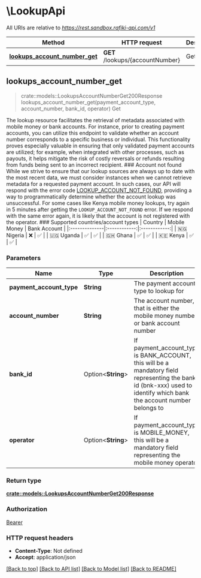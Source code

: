 # \LookupApi

All URIs are relative to *https://rest.sandbox.rafiki-api.com/v1*

Method | HTTP request | Description
------------- | ------------- | -------------
[**lookups_account_number_get**](LookupApi.md#lookups_account_number_get) | **GET** /lookups/{accountNumber} | Get



## lookups_account_number_get

> crate::models::LookupsAccountNumberGet200Response lookups_account_number_get(payment_account_type, account_number, bank_id, operator)
Get

The lookup resource facilitates the retrieval of metadata associated with mobile money or bank accounts. For instance, prior to creating payment accounts, you can utilize this endpoint to validate whether an account number corresponds to a specific business or individual.  This functionality proves especially valuable in ensuring that only validated payment accounts are utilized; for example, when integrated with other processes, such as payouts, it helps mitigate the risk of costly reversals or refunds resulting from funds being sent to an incorrect recipient.  ### Account not found  While we strive to ensure that our lookup sources are always up to date with the most recent data, we must consider instances when we cannot retrieve metadata for a requested payment account.  In such cases, our API will respond with the error code [LOOKUP_ACCOUNT_NOT_FOUND](error-codes#lookup_account_not_found-http-404), providing a way to programmatically determine whether the account lookup was unsuccessful.  For some cases like Kenya mobile money lookups, try again in 5 minutes after getting the `LOOKUP_ACCOUNT_NOT_FOUND` error. If we respond with the same error again, it is likely that the account is not registered with the operator.  ### Supported countries/account types  | Country       | Mobile Money | Bank Account | |:--------------|:------------:|:------------:| | 🇳🇬 Nigeria  |     ❌       |      ✅      | | 🇺🇬 Uganda   |     ✅       |      ✅      | | 🇬🇭 Ghana    |     ✅       |      ✅      | | 🇰🇪 Kenya    |     ✅       |      ✅      | 

### Parameters


Name | Type | Description  | Required | Notes
------------- | ------------- | ------------- | ------------- | -------------
**payment_account_type** | **String** | The payment account type to lookup for | [required] |
**account_number** | **String** | The account number, that is either the mobile money number or bank account number | [required] |
**bank_id** | Option<**String**> | If payment_account_type is BANK_ACCOUNT, this will be a mandatory field representing the bank id (bnk-xxx) used to identify which bank the account number belongs to |  |
**operator** | Option<**String**> | If payment_account_type is MOBILE_MONEY, this will be a mandatory field representing the mobile money operator |  |

### Return type

[**crate::models::LookupsAccountNumberGet200Response**](_lookups__accountNumber__get_200_response.md)

### Authorization

[Bearer](../README.md#Bearer)

### HTTP request headers

- **Content-Type**: Not defined
- **Accept**: application/json

[[Back to top]](#) [[Back to API list]](../README.md#documentation-for-api-endpoints) [[Back to Model list]](../README.md#documentation-for-models) [[Back to README]](../README.md)

